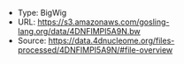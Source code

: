 - Type: BigWig
- URL: https://s3.amazonaws.com/gosling-lang.org/data/4DNFIMPI5A9N.bw
- Source: https://data.4dnucleome.org/files-processed/4DNFIMPI5A9N/#file-overview